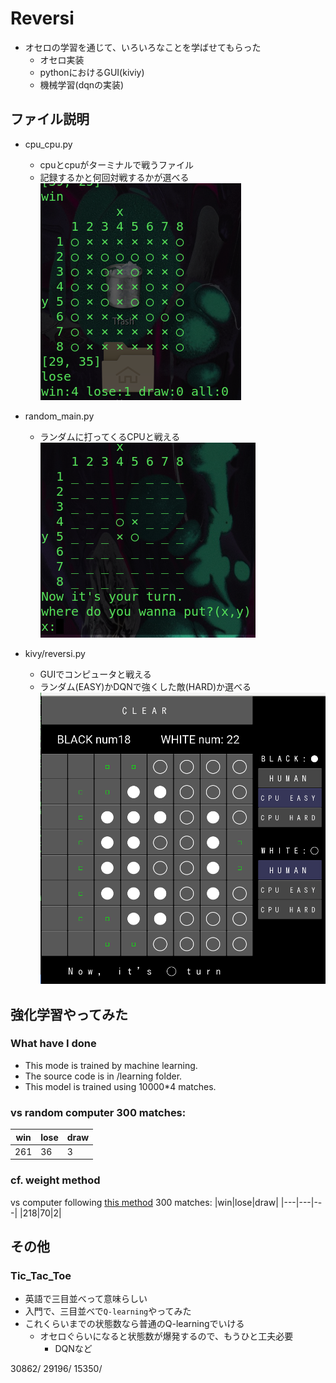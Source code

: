 # Reversi
- オセロの学習を通じて、いろいろなことを学ばせてもらった
  - オセロ実装
  - pythonにおけるGUI(kiviy)
  - 機械学習(dqnの実装)

## ファイル説明
- cpu_cpu.py
  - cpuとcpuがターミナルで戦うファイル
  - 記録するかと何回対戦するかが選べる
  ![](img/cpu_cpu.png)

- random_main.py
  - ランダムに打ってくるCPUと戦える
  ![](img/random_main.png)

- kivy/reversi.py
  - GUIでコンピュータと戦える
  - ランダム(EASY)かDQNで強くした敵(HARD)か選べる
  ![](img/kivy_main.png)


## 強化学習やってみた

### What have I done
- This mode is trained by machine learning.
- The source code is in /learning folder.
- This model is trained using 10000*4 matches.

### vs random computer 300 matches:
|win|lose|draw|
|---|---|---|
|261|36|3|

### cf. weight method
vs computer following [this method](https://uguisu.skr.jp/othello/5-1.html) 300 matches:
|win|lose|draw|
|---|---|---|
|218|70|2|


## その他

### Tic_Tac_Toe
- 英語で三目並べって意味らしい
- 入門で、三目並べで`Q-learning`やってみた
- これくらいまでの状態数なら普通のQ-learningでいける
  - オセロぐらいになると状態数が爆発するので、もうひと工夫必要
    - DQNなど


30862/
29196/
15350/

